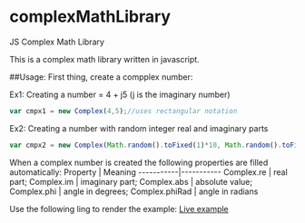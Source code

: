 # complexMathLibrary
JS Complex Math Library

This is a complex math library written in javascript.

##Usage:
First thing, create a compplex number:

Ex1: Creating a number = 4 + j5 (j is the imaginary number)
```js
var cmpx1 = new Complex(4,5);//uses rectangular notation
```

Ex2: Creating a number with random integer real and imaginary parts
```js
var cmpx2 = new Complex(Math.random().toFixed(1)*10, Math.random().toFixed(1)*10);
```

When a complex number is created the following properties are filled automatically:
Property | Meaning
-----------|-----------
Complex.re | real part;
Complex.im | imaginary part;
Complex.abs | absolute value;
Complex.phi | angle in degrees;
Complex.phiRad | angle in radians




Use the following ling to render the example:
[Live example](https://rawgit.com/jrussi/complexMathLibrary/master/example.html)
